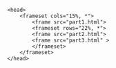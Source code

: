 <!DOCTYPE html>
	<head>
		<frameset cols="15%, *">
			<frame src="part1.html">
            <frameset rows="22%, *">
			<frame src="part2.html">
			<frame src="part3.html" >
            </frameset>
		</frameset>
	</head>
</html>
